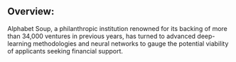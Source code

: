 ## **Overview:**
Alphabet Soup, a philanthropic institution renowned for its backing of more than 34,000 ventures in previous years, has turned to advanced deep-learning methodologies and neural networks to gauge the potential viability of applicants seeking financial support.
